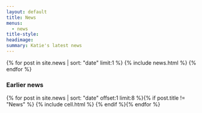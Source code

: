 ```yaml
---
layout: default
title: News
menus: 
  - news
title-style: 
headimage: 
summary: Katie's latest news
---
```


<div class="work" markdown="1">
  {% for post in site.news | sort: "date" limit:1 %}
  {% include news.html %}
  {% endfor %}

  <h3>Earlier news</h3>
  <div class="related">
      <div class="grid clearfix">
          {% for post in site.news | sort: "date" offset:1 limit:8 %}{% if post.title != "News" %}
          {% include cell.html %}
          {% endif %}{% endfor %}
      </div>
  </div>
</div>

